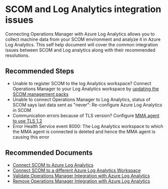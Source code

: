 
<properties
pageTitle="SCOM and Log Analytics integration issues"
description="SCOM and Log Analytics integration issues"
service="microsoft.operationalinsights"
resource="workspaces"
articleId="deflection-SCOM_integration_or_LA_Gateway"
symptomID=""
infoBubbleText=""
authors="githitesh1"
ms.author="hishar"
displayorder=""
selfHelpType="generic"
supportTopicIds="32633006"
resourceTags=""
productPesIds="15725"
cloudEnvironments="Public, Fairfax"
	ownershipId="AzureMonitoring_LogAnalytics"
/>

# SCOM and Log Analytics integration issues

Connecting Operations Manager with Azure Log Analytics allows you to collect machine data from your SCOM environment and analyze it in Azure Log Analytics. This self help document will cover the common integration issues between SCOM and Log analytics along with their recommended resolutions.


## **Recommended Steps**

* Unable to register SCOM to the log Analytics workspace? Connect Operations Manager to your Log Analytics workspace by [updating the SCOM management packs](https://azure.microsoft.com/updates/system-center-operations-manager-management-pack-to-configure-operations-management-suite/)
* Unable to connect Operations Manager to Log Analytics, status of SCOM says last data sent as "never": Re-configure Azure Log Analytics in SCOM
* Communication errors because of TLS version? Configure [MMA agent to use TLS 1.2](https://docs.microsoft.com/azure/azure-monitor/platform/agent-windows#configure-agent-to-use-tls-12)
* Error Health Service event 8000: The Log Analytics workspace to which the MMA agent is connected is deleted and hence the MMA agent is causing this error <br>

## **Recommended Documents**

* [Connect SCOM to Azure Log Analytics](https://docs.microsoft.com/azure/azure-monitor/platform/om-agents#connecting-operations-manager-to-azure-monitor)
* [Connect SCOM to a different Azure Log Analytics Workspace](https://docs.microsoft.com/azure/azure-monitor/platform/om-agents#switch-an-operations-manager-group-to-a-new-log-analytics-workspace)
* [Validate Operations Manager Integration with Azure Log Analytics](https://docs.microsoft.com/azure/azure-monitor/platform/om-agents#validate-operations-manager-integration-with-azure-monitor)
* [Remove Operations Manager Integration with Azure Log Analytics](https://docs.microsoft.com/azure/azure-monitor/platform/om-agents#remove-integration-with-azure-monitor)
